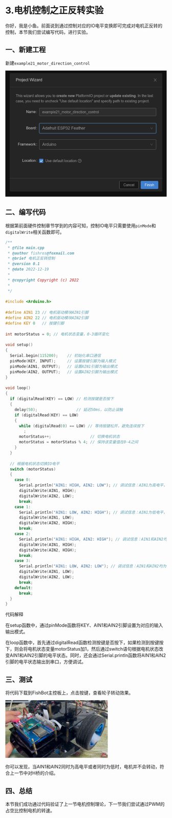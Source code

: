 # 3.电机控制之正反转实验

你好，我是小鱼。前面说到通过控制对应的IO电平变换即可完成对电机正反转的控制，本节我们尝试编写代码，进行实验。

## 一、新建工程

新建`example21_motor_direction_control`

![image-20230228001904027](3.%E7%94%B5%E6%9C%BA%E6%8E%A7%E5%88%B6%E4%B9%8B%E6%AD%A3%E5%8F%8D%E8%BD%AC%E5%AE%9E%E9%AA%8C/imgs/image-20230228001904027.png)

## 二、编写代码

根据第前面硬件控制章节学到的内容可知，控制IO电平只需要使用`pinMode`和`digitalWrite`相关函数即可。

```cpp
/**
 * @file main.cpp
 * @author fishros@foxmail.com
 * @brief 电机正反转控制
 * @version 0.1
 * @date 2022-12-19
 *
 * @copyright Copyright (c) 2022
 *
 */

#include <Arduino.h>

#define AIN1 23 // 电机驱动模块AIN1引脚
#define AIN2 22 // 电机驱动模块AIN2引脚
#define KEY 0   // 按键引脚

int motorStatus = 0; // 电机状态变量，0-3循环变化

void setup()
{
  Serial.begin(115200);    // 初始化串口通信
  pinMode(KEY, INPUT);     // 设置按键引脚为输入模式
  pinMode(AIN1, OUTPUT);   // 设置AIN1引脚为输出模式
  pinMode(AIN2, OUTPUT);   // 设置AIN2引脚为输出模式
}

void loop()
{
  if (digitalRead(KEY) == LOW) // 检测按键是否按下
  {
    delay(50);                 // 延迟50ms，以防止误触
    if (digitalRead(KEY) == LOW)
    {
      while (digitalRead(0) == LOW) // 等待按键松开，避免连续按下
        ;
      motorStatus++;                 // 切换电机状态
      motorStatus = motorStatus % 4; // 保持该变量值在0-4之间
    }
  }

  // 根据电机状态切换IO电平
  switch (motorStatus)
  {
    case 0:
      Serial.println("AIN1: HIGH, AIN2: LOW"); // 调试信息：AIN1为高电平，AIN2为低电平
      digitalWrite(AIN1, HIGH);
      digitalWrite(AIN2, LOW);
      break;
    case 1:
      Serial.println("AIN1: LOW, AIN2: HIGH"); // 调试信息：AIN1为低电平，AIN2为高电平
      digitalWrite(AIN1, LOW);
      digitalWrite(AIN2, HIGH);
      break;
    case 2:
      Serial.println("AIN1: HIGH, AIN2: HIGH"); // 调试信息：AIN1和AIN2均为高电平
      digitalWrite(AIN1, HIGH);
      digitalWrite(AIN2, HIGH);
      break;
    case 3:
      Serial.println("AIN1: LOW, AIN2: LOW"); // 调试信息：AIN1和AIN2均为低电平
      digitalWrite(AIN1, LOW);
      digitalWrite(AIN2, LOW);
      break;
    default:
      break;
  }
}

```

代码解释

在setup函数中，通过pinMode函数将KEY、AIN1和AIN2引脚设置为对应的输入输出模式。

在loop函数中，首先通过digitalRead函数检测按键是否按下，如果检测到按键按下，则会将电机状态变量motorStatus加1，然后通过switch语句根据电机状态改变AIN1和AIN2引脚的电平状态。同时，还会通过Serial.println函数将AIN1和AIN2引脚的电平状态输出到串口，方便调试。

## 三、测试

将代码下载到FishBot主控板上，点击按键，查看轮子转动效果。

![a](3.%E7%94%B5%E6%9C%BA%E6%8E%A7%E5%88%B6%E4%B9%8B%E6%AD%A3%E5%8F%8D%E8%BD%AC%E5%AE%9E%E9%AA%8C/imgs/a.gif)

你可以发现，当AIN1和AIN2同时为高电平或者同时为低时，电机并不会转动，符合上一节中对H桥的介绍。

## 四、总结

本节我们成功通过代码验证了上一节电机控制理论，下一节我们尝试通过PWM的占空比控制电机的转速。
